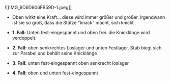 ![[IMG_9D6D906FB59D-1.jpeg]]
- Oben wirkt eine Kraft... diese wird immer größer und größer. Irgendwann ist sie so groß, dass die Stütze “knack” macht, sich knickt

- **1. Fall:** Unten fest-eingespannt und oben frei. die Knicklänge wird verdoppelt.

- **2. Fall:** oben senkrechtes Loslager und unten Festlager. Stab biegt sich zur Parabel und behält seine Knicklänge

- **3. Fall:** unten fest-eingespannt  oben senkrecht loslager

- **4. Fall:** oben und unten fest-eingespannt